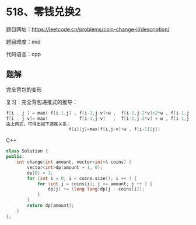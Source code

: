 # 518、零钱兑换2
题目网址：https://leetcode.cn/problems/coin-change-ii/description/

题目难度：mid

代码语言：cpp
## 题解
完全背包的变形

复习：完全背包递推式的推导：
```cpp
f[i , j ] = max( f[i-1,j] , f[i-1,j-v]+w ,  f[i-1,j-2*v]+2*w , f[i-1,j-3*v]+3*w , .....)
f[i , j-v]= max(            f[i-1,j-v]   ,  f[i-1,j-2*v] + w , f[i-1,j-3*v]+2*w , .....)
由上两式，可得出如下递推关系： 
                        f[i][j]=max(f[i,j-v]+w , f[i-1][j]) 
```

C++
```cpp
class Solution {
public:
    int change(int amount, vector<int>& coins) {
        vector<int>dp(amount + 1, 0);
        dp[0] = 1;
        for (int i = 0; i < coins.size(); i ++ ) {
            for (int j = coins[i]; j <= amount; j ++ ) {
                dp[j] += (long long)dp[j - coins[i]];
            }
        }
        return dp[amount];
    }
};
```
